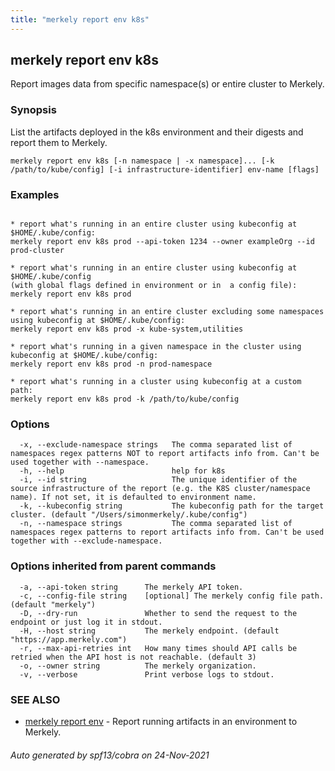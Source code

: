 ```yaml
---
title: "merkely report env k8s"
---
```


## merkely report env k8s

Report images data from specific namespace(s) or entire cluster to Merkely.

### Synopsis


List the artifacts deployed in the k8s environment and their digests 
and report them to Merkely. 


```
merkely report env k8s [-n namespace | -x namespace]... [-k /path/to/kube/config] [-i infrastructure-identifier] env-name [flags]
```

### Examples

```

* report what's running in an entire cluster using kubeconfig at $HOME/.kube/config:
merkely report env k8s prod --api-token 1234 --owner exampleOrg --id prod-cluster

* report what's running in an entire cluster using kubeconfig at $HOME/.kube/config 
(with global flags defined in environment or in  a config file):
merkely report env k8s prod

* report what's running in an entire cluster excluding some namespaces using kubeconfig at $HOME/.kube/config:
merkely report env k8s prod -x kube-system,utilities

* report what's running in a given namespace in the cluster using kubeconfig at $HOME/.kube/config:
merkely report env k8s prod -n prod-namespace

* report what's running in a cluster using kubeconfig at a custom path:
merkely report env k8s prod -k /path/to/kube/config

```

### Options

```
  -x, --exclude-namespace strings   The comma separated list of namespaces regex patterns NOT to report artifacts info from. Can't be used together with --namespace.
  -h, --help                        help for k8s
  -i, --id string                   The unique identifier of the source infrastructure of the report (e.g. the K8S cluster/namespace name). If not set, it is defaulted to environment name.
  -k, --kubeconfig string           The kubeconfig path for the target cluster. (default "/Users/simonmerkely/.kube/config")
  -n, --namespace strings           The comma separated list of namespaces regex patterns to report artifacts info from. Can't be used together with --exclude-namespace.
```

### Options inherited from parent commands

```
  -a, --api-token string      The merkely API token.
  -c, --config-file string    [optional] The merkely config file path. (default "merkely")
  -D, --dry-run               Whether to send the request to the endpoint or just log it in stdout.
  -H, --host string           The merkely endpoint. (default "https://app.merkely.com")
  -r, --max-api-retries int   How many times should API calls be retried when the API host is not reachable. (default 3)
  -o, --owner string          The merkely organization.
  -v, --verbose               Print verbose logs to stdout.
```

### SEE ALSO

* [merkely report env](/client_reference/merkely_report_env/)	 - Report running artifacts in an environment to Merkely.

###### Auto generated by spf13/cobra on 24-Nov-2021
